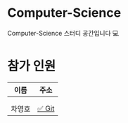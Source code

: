 # Computer-Science
Computer-Science 스터디 공간입니다 💻


# 참가 인원

|이름|주소|
|:------:|:-----:|
|||
|||
|차영호|[✅ Git](https://github.com/Cha-Young-Ho)|
